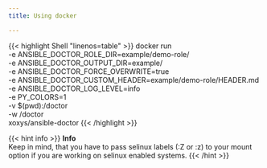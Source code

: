 ```yaml
---
title: Using docker

---
```


{{< highlight Shell "linenos=table" >}}
docker run \
    -e ANSIBLE_DOCTOR_ROLE_DIR=example/demo-role/ \
    -e ANSIBLE_DOCTOR_OUTPUT_DIR=example/ \
    -e ANSIBLE_DOCTOR_FORCE_OVERWRITE=true \
    -e ANSIBLE_DOCTOR_CUSTOM_HEADER=example/demo-role/HEADER.md \
    -e ANSIBLE_DOCTOR_LOG_LEVEL=info \
    -e PY_COLORS=1 \
    -v $(pwd):/doctor \
    -w /doctor \
    xoxys/ansible-doctor
{{< /highlight >}}

{{< hint info >}}
**Info**\
Keep in mind, that you have to pass selinux labels (:Z or :z) to your mount option if you are working on selinux enabled systems.
{{< /hint >}}
